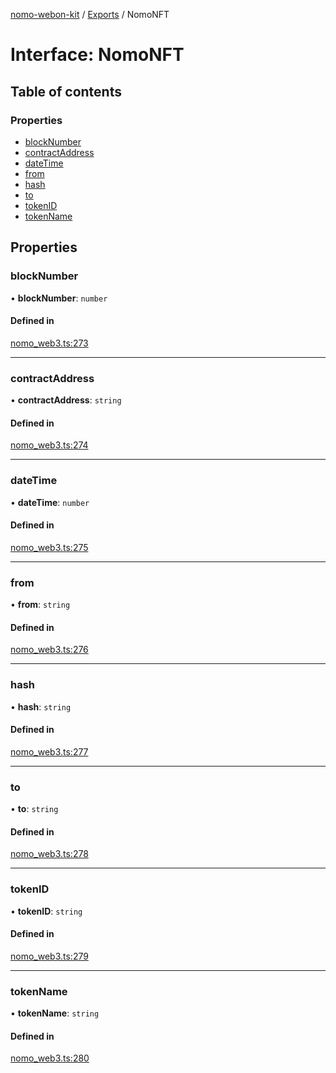 [nomo-webon-kit](../README.md) / [Exports](../modules.md) / NomoNFT

# Interface: NomoNFT

## Table of contents

### Properties

- [blockNumber](NomoNFT.md#blocknumber)
- [contractAddress](NomoNFT.md#contractaddress)
- [dateTime](NomoNFT.md#datetime)
- [from](NomoNFT.md#from)
- [hash](NomoNFT.md#hash)
- [to](NomoNFT.md#to)
- [tokenID](NomoNFT.md#tokenid)
- [tokenName](NomoNFT.md#tokenname)

## Properties

### blockNumber

• **blockNumber**: `number`

#### Defined in

[nomo_web3.ts:273](https://github.com/nomo-app/nomo-webon-kit/blob/b5c48b8/nomo-webon-kit/src/nomo_web3.ts#L273)

___

### contractAddress

• **contractAddress**: `string`

#### Defined in

[nomo_web3.ts:274](https://github.com/nomo-app/nomo-webon-kit/blob/b5c48b8/nomo-webon-kit/src/nomo_web3.ts#L274)

___

### dateTime

• **dateTime**: `number`

#### Defined in

[nomo_web3.ts:275](https://github.com/nomo-app/nomo-webon-kit/blob/b5c48b8/nomo-webon-kit/src/nomo_web3.ts#L275)

___

### from

• **from**: `string`

#### Defined in

[nomo_web3.ts:276](https://github.com/nomo-app/nomo-webon-kit/blob/b5c48b8/nomo-webon-kit/src/nomo_web3.ts#L276)

___

### hash

• **hash**: `string`

#### Defined in

[nomo_web3.ts:277](https://github.com/nomo-app/nomo-webon-kit/blob/b5c48b8/nomo-webon-kit/src/nomo_web3.ts#L277)

___

### to

• **to**: `string`

#### Defined in

[nomo_web3.ts:278](https://github.com/nomo-app/nomo-webon-kit/blob/b5c48b8/nomo-webon-kit/src/nomo_web3.ts#L278)

___

### tokenID

• **tokenID**: `string`

#### Defined in

[nomo_web3.ts:279](https://github.com/nomo-app/nomo-webon-kit/blob/b5c48b8/nomo-webon-kit/src/nomo_web3.ts#L279)

___

### tokenName

• **tokenName**: `string`

#### Defined in

[nomo_web3.ts:280](https://github.com/nomo-app/nomo-webon-kit/blob/b5c48b8/nomo-webon-kit/src/nomo_web3.ts#L280)
